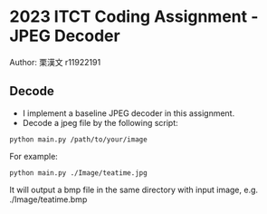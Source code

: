 # 2023 ITCT Coding Assignment - JPEG Decoder
Author: 栗漢文  r11922191 

## Decode
* I implement a baseline JPEG decoder in this assignment.
* Decode a jpeg file by the following script:
``` shell
python main.py /path/to/your/image
```
For example:
``` shell
python main.py ./Image/teatime.jpg
```
It will output a bmp file in the same directory with input image, e.g. ./Image/teatime.bmp

